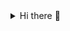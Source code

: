 <details>
  <summary>Hi there 👋</summary>
  <p>About me BSIT Student at Laguna State Polytechnic University currently studying: Dart, Flutter, SQL, PHP.</p>p
    <p>Goal: To become proficient Web and mobile developer Interested in UI/UX design, Problem solving.</p>
  <p>Skills Languages: Python, Dart, Flask, Flutter</p>
  <p>Additional Skills: Database Designing Basics, Mobile App development fundamentals</p>
  <p>Current Projects: Capstone Project, Creating some programs for portfolio, Simple flutter programs.</p>
  <p>Contact: jhonpaulstodomingo21@gmail.com</p>
</details>
